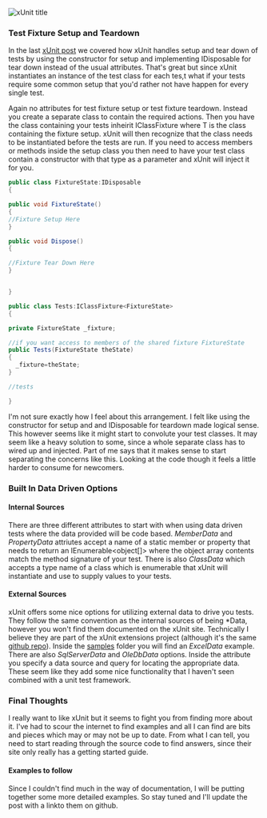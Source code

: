 ![xUnit title](http://www.brendanconnolly.net/wp-content/uploads/2016/02/xunit.jpg)


### Test Fixture Setup and Teardown

In the last [xUnit post](http://www.brendanconnolly.net/getting-started-with-xunit/) we covered how xUnit handles setup and tear down of tests by using the constructor for setup and implementing IDisposable for tear down instead of the usual attributes. That's great but since xUnit instantiates an instance of the test class for each tes,t what if your tests require some common setup that you'd rather not have happen for every single test. 

Again no attributes for test fixture setup or test fixture teardown. Instead you create a separate class to contain the required actions. Then you have the class containing your tests inheirit IClassFixture<T> where T is the class containing the fixture setup. xUnit will then recognize that the class needs to be instantiated before the tests are run. If you need to access members or methods inside the setup class you then need to have your test class contain a constructor with that type as a parameter and xUnit will inject it for you. 


```cs
public class FixtureState:IDisposable
{

public void FixtureState()
{
//Fixture Setup Here 
}

public void Dispose()
{

//Fixture Tear Down Here
}


}

public class Tests:IClassFixture<FixtureState>
{

private FixtureState _fixture;

//if you want access to members of the shared fixture FixtureState
public Tests(FixtureState theState)
{
  _fixture=theState;
}

//tests

}

```
I'm not sure exactly how I feel about this arrangement. I felt like using the constructor for setup and and IDisposable for teardown made logical sense. This however seems like it might start to convolute your test classes.  It may seem like a heavy solution to some, since  a whole separate class has to wired up and injected. Part of me says that it makes sense to start separating the concerns like this. Looking at the code though it feels a little harder to consume for newcomers. 
 
### Built In Data Driven Options

#### Internal Sources

There are three different attributes to start with when using data driven tests where the data provided will be code based. *MemberData* and *PropertyData* attriutes accept a name of a static member or property that needs to return an IEnumerable<object[]>  where the object array contents match the method signature of your test. There is also *ClassData* which accepts a type name of a class which is enumerable that xUnit will instantiate and use to supply values to your tests. 

#### External Sources

xUnit offers some nice options for utilizing external data to drive you tests. They follow the same convention as the internal sources of being \*Data, however you won't find them documented on the xUnit site. Technically I believe they are part of the xUnit extensions project (although it's the same [github repo](https://github.com/xunit/)). Inside the [samples](https://github.com/xunit/samples.xunit) folder you will find an *ExcelData* example. There are also *SqlServerData* and *OleDbData* options. Inside the attribute you specify a data source and query for locating the appropriate data. These seem like they add some nice functionality that I haven't seen combined with a unit test framework. 

### Final Thoughts

I really want to like xUnit but it seems to fight you from finding more about it. I've had to scour the internet to find examples and all I can find are bits and pieces which may or may not be up to date. From what I can tell, you need to start reading through the source code to find answers, since their site only really has a getting started guide. 

#### Examples to follow
Since I couldn't find much in the way of documentation, I will be putting together some more detailed examples. So stay tuned and I'll update the post with a linkto them on github.   